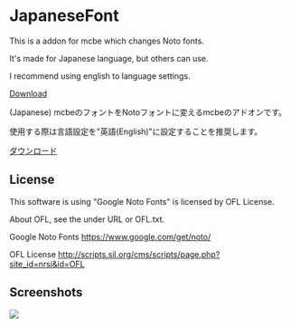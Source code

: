 # JapaneseFont

This is a addon for mcbe which changes Noto fonts.

It's made for Japanese language, but others can use.

I recommend using english to language settings.

[Download](https://github.com/beito123/JapaneseFont/releases/download/v1.0.8/JapaneseFont.mcpack)

(Japanese)
mcbeのフォントをNotoフォントに変えるmcbeのアドオンです。

使用する際は言語設定を"英語(English)"に設定することを推奨します。

[ダウンロード](https://github.com/beito123/JapaneseFont/releases/download/v1.0.8/JapaneseFont.mcpack)

## License

This software is using "Google Noto Fonts" is licensed by OFL License.

About OFL, see the under URL or OFL.txt.

Google Noto Fonts
https://www.google.com/get/noto/

OFL License
http://scripts.sil.org/cms/scripts/page.php?site_id=nrsi&id=OFL

## Screenshots

![](https://cldup.com/56VE-QT6lR.PNG)
